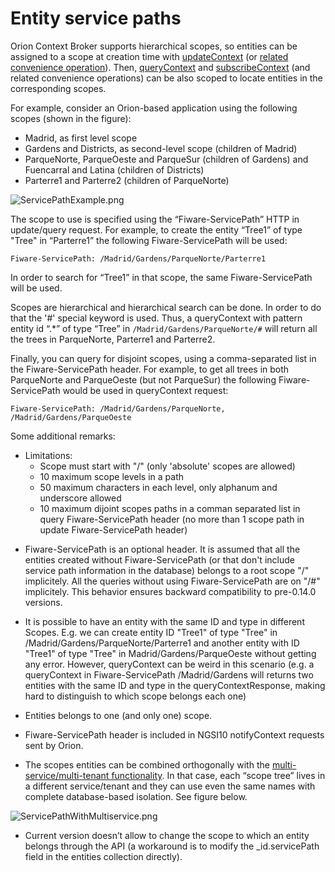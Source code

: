# Entity service paths

Orion Context Broker supports hierarchical scopes, so entities can be
assigned to a scope at creation time with
[updateContext](#Update_context_elements "wikilink") (or [related
convenience operation](#Convenience_Update_Context "wikilink")). Then,
[queryContext](#Query_Context_operation "wikilink") and [subscribeContext](#Context_subscriptions "wikilink") (and related
convenience operations) can be also scoped to locate entities in the corresponding scopes.

For example, consider an Orion-based application using the following
scopes (shown in the figure):

-   Madrid, as first level scope
-   Gardens and Districts, as second-level scope (children of Madrid)
-   ParqueNorte, ParqueOeste and ParqueSur (children of Gardens) and
    Fuencarral and Latina (children of Districts)
-   Parterre1 and Parterre2 (children of ParqueNorte)

![](ServicePathExample.png "ServicePathExample.png")

The scope to use is specified using the “Fiware-ServicePath” HTTP in
update/query request. For example, to create the entity “Tree1” of type
"Tree" in “Parterre1” the following Fiware-ServicePath will be used:

    Fiware-ServicePath: /Madrid/Gardens/ParqueNorte/Parterre1

In order to search for “Tree1” in that scope, the same
Fiware-ServicePath will be used.

Scopes are hierarchical and hierarchical search can be done. In order to
do that the '\#' special keyword is used. Thus, a queryContext with
pattern entity id “.\*” of type “Tree” in `/Madrid/Gardens/ParqueNorte/#`
will return all the trees in ParqueNorte, Parterre1 and Parterre2.

Finally, you can query for disjoint scopes, using a comma-separated list
in the Fiware-ServicePath header. For example, to get all trees in both
ParqueNorte and ParqueOeste (but not ParqueSur) the following
Fiware-ServicePath would be used in queryContext request:

    Fiware-ServicePath: /Madrid/Gardens/ParqueNorte, /Madrid/Gardens/ParqueOeste

Some additional remarks:

-   Limitations:
    -   Scope must start with "/" (only 'absolute' scopes are allowed)
    -   10 maximum scope levels in a path
    -   50 maximum characters in each level,
        only alphanum and underscore allowed
    -   10 maximum dijoint scopes paths in a comman separated list in
        query Fiware-ServicePath header (no more than 1 scope path in
        update Fiware-ServicePath header)

<!-- -->

-   Fiware-ServicePath is an optional header. It is assumed that all the
    entities created without Fiware-ServicePath (or that don't include
    service path information in the database) belongs to a root scope
    "/" implicitely. All the queries without using Fiware-ServicePath
    are on "/\#" implicitely. This behavior ensures backward
    compatibility to pre-0.14.0 versions.

<!-- -->

-   It is possible to have an entity with the same ID and type in
    different Scopes. E.g. we can create entity ID "Tree1" of type
    "Tree" in /Madrid/Gardens/ParqueNorte/Parterre1 and another entity
    with ID "Tree1" of type "Tree" in Madrid/Gardens/ParqueOeste without
    getting any error. However, queryContext can be weird in this
    scenario (e.g. a queryContext in Fiware-ServicePath /Madrid/Gardens
    will returns two entities with the same ID and type in the
    queryContextResponse, making hard to distinguish to which scope
    belongs each one)

<!-- -->

-   Entities belongs to one (and only one) scope.

<!-- -->

-   Fiware-ServicePath
    header is included in NGSI10 notifyContext requests sent by Orion.

<!-- -->

-   The scopes entities can be combined orthogonally with the
    [multi-service/multi-tenant
    functionality](#Multi_service_tenancy "wikilink"). In that case,
    each “scope tree” lives in a different service/tenant and they can
    use even the same names with complete database-based isolation. See
    figure below.

![](ServicePathWithMultiservice.png "ServicePathWithMultiservice.png")

-   Current version doesn’t allow to change the scope to which an entity
    belongs through the API (a workaround is to modify the
    \_id.servicePath field in the entities collection directly).